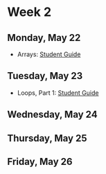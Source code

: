 # Week 2

## Monday, May 22

- Arrays: [Student Guide](./arrays.md)

## Tuesday, May 23

- Loops, Part 1: [Student Guide](./loops-01.md)

## Wednesday, May 24

## Thursday, May 25

## Friday, May 26